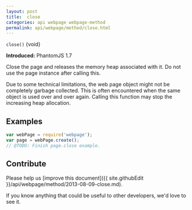 ```yaml
---
layout: post
title:  close
categories: api webpage webpage-method
permalink: api/webpage/method/close.html
---
```


`close()` {void}

**Introduced:** PhantomJS 1.7

Close the page and releases the memory heap associated with it. Do not use the page instance after calling this.

Due to some technical limitations, the web page object might not be completely garbage collected. This is often encountered when the same object is used over and over again. Calling this function may stop the increasing heap allocation.

## Examples

```javascript
var webPage = require('webpage');
var page = webPage.create();
// @TODO: Finish page.close example.
```

## Contribute

Please help us [improve this document]({{ site.githubEdit }}/api/webpage/method/2013-08-09-close.md).

If you know anything that could be useful to other developers, we'd love to see it.


